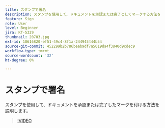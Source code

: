 ```yaml
---
title: スタンプで署名
description: スタンプを使用して、ドキュメントを承認または完了としてマークする方法を説明します
feature: Sign
role: User
level: Beginner
jira: KT-5329
thumbnail: 20703.jpg
exl-id: 18616820-ef51-49c4-8f1a-244945444b54
source-git-commit: 452299b2b786beab9df7a5019da4f3840d9cdec9
workflow-type: tm+mt
source-wordcount: '32'
ht-degree: 0%

---
```


# スタンプで署名

スタンプを使用して、ドキュメントを承認または完了したマークを付ける方法を説明します。

>[!VIDEO](https://video.tv.adobe.com/v/3411256?quality=12&learn=on&hidetitle=true&captions=jpn)
